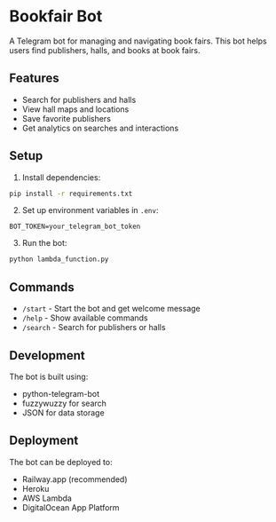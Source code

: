 # Bookfair Bot

A Telegram bot for managing and navigating book fairs. This bot helps users find publishers, halls, and books at book fairs.

## Features

- Search for publishers and halls
- View hall maps and locations
- Save favorite publishers
- Get analytics on searches and interactions

## Setup

1. Install dependencies:
```bash
pip install -r requirements.txt
```

2. Set up environment variables in `.env`:
```
BOT_TOKEN=your_telegram_bot_token
```

3. Run the bot:
```bash
python lambda_function.py
```

## Commands

- `/start` - Start the bot and get welcome message
- `/help` - Show available commands
- `/search` - Search for publishers or halls

## Development

The bot is built using:
- python-telegram-bot
- fuzzywuzzy for search
- JSON for data storage

## Deployment

The bot can be deployed to:
- Railway.app (recommended)
- Heroku
- AWS Lambda
- DigitalOcean App Platform 